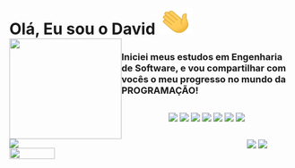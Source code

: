 # Olá, Eu sou o David <img src="https://github.com/Leoruiz197/Leoruiz197/blob/main/img/Hi.gif" width="60px" height="48px"><img align = "left" height = "180px" width = "200px" src = "https://pbs.twimg.com/media/FLpA_jlX0AILp6B?format=png&name=small">
  




### Iniciei meus estudos em Engenharia de Software, e vou compartilhar com vocês o meu progresso no mundo da PROGRAMAÇÃO!



##

<div style = {{display: "flex", justifyContent:"space-between", width:"100%"}}>
  <img align = "left" width = "380px" src="https://github-readme-stats.vercel.app/api?username=sirdav1d&show_icons=true&theme=chartreuse-dark"/>
   <img style = display: "inline_block" align = "left" width = "40%" height="50%" src="https://github-readme-stats.vercel.app/api/top-langs/?username=sirdav1d&layout=compact&theme=chartreuse-dark"/>
   <div/>
  
<div style = {{display: "flex",  flexDirection:"colunm", align = "center" margin = "0px"}}> 

<img src="https://img.icons8.com/color/48/000000/css3.png"/>
<img src="https://img.icons8.com/color/48/000000/html-5--v1.png"/>
  <img src="https://img.icons8.com/color/48/000000/javascript--v2.png"/>
  <img src="https://img.icons8.com/color/48/000000/nodejs.png"/>
  <img src="https://img.icons8.com/color/48/000000/git.png"/>
  <img src="https://img.icons8.com/color/48/000000/visual-studio-code-2019.png"/>
  <img src="https://img.icons8.com/color/48/000000/npm.png"/>
    <div/>

  ##
  
<div>
 <a href= "https://www.linkedin.com/in/david-dev-"> <img src="https://img.icons8.com/fluency/48/000000/linkedin.png"/></a>
<a href= "https://discord.gg/5VfW8qps"> <img src="https://img.icons8.com/fluency/48/000000/discord-logo.png"/></a>
   <div/>
   


<!--
**sirdav1d/sirdav1d** is a ✨ _special_ ✨ repository because its `README.md` (this file) appears on your GitHub profile.

Here are some ideas to get you started:

- 🔭 I’m currently working on ...
- 🌱 I’m currently learning ...
- 👯 I’m looking to collaborate on ...
- 🤔 I’m looking for help with ...
- 💬 Ask me about ...
- 📫 How to reach me: ...
- 😄 Pronouns: ...
- ⚡ Fun fact: ...
-->
